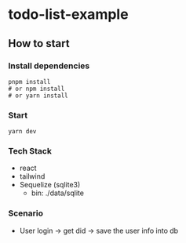 # todo-list-example

## How to start

### Install dependencies

```shell
pnpm install
# or npm install
# or yarn install
```

### Start

```shell
yarn dev
```

### Tech Stack

* react
* tailwind
* Sequelize (sqlite3)
    * bin: ./data/sqlite


### Scenario

* User login -> get did -> save the user info into db
